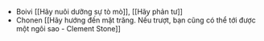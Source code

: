 - Boivi [[Hãy nuôi dưỡng sự tò mò]], [[Hãy phản tư]]
- Chonen [[Hãy hướng đến mặt trăng. Nếu trượt, bạn cũng có thể tới được một ngôi sao - Clement Stone]]